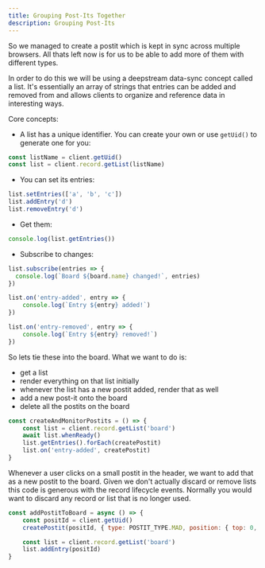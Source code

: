 ```yaml
---
title: Grouping Post-Its Together
description: Grouping Post-Its
---
```


So we managed to create a postit which is kept in sync across multiple browsers. All thats left now is for us to be able to add more of them with different types.

In order to do this we will be using a deepstream data-sync concept called a list. It's essentially an array of strings that entries can be added and removed from and allows clients to organize and reference data in interesting ways.

Core concepts: 

- A list has a unique identifier. You can create your own or use `getUid()` to generate one for you: 

```javascript
const listName = client.getUid()
const list = client.record.getList(listName)
```

- You can set its entries:

```javascript
list.setEntries(['a', 'b', 'c'])
list.addEntry('d')
list.removeEntry('d')
```

- Get them:

```javascript
console.log(list.getEntries())
```

- Subscribe to changes:

```javascript
list.subscribe(entries => {
  console.log(`Board ${board.name} changed!`, entries)
})

list.on('entry-added', entry => {
    console.log(`Entry ${entry} added!`)
})

list.on('entry-removed', entry => {
    console.log(`Entry ${entry} removed!`)
})
```

So lets tie these into the board. What we want to do is:

- get a list
- render everything on that list initially
- whenever the list has a new postit added, render that as well
- add a new post-it onto the board
- delete all the postits on the board

```javascript
const createAndMonitorPostits = () => {
    const list = client.record.getList('board')
    await list.whenReady()
    list.getEntries().forEach(createPostit)
    list.on('entry-added', createPostit)
}
```

Whenever a user clicks on a small postit in the header, we want to add that 
as a new postit to the board. Given we don't actually discard or remove lists 
this code is generous with the record lifecycle events. Normally you would want to
discard any record or list that is no longer used.

```javascript
const addPostitToBoard = async () => {
    const positId = client.getUid()
    createPostit(positId, { type: POSTIT_TYPE.MAD, position: { top: 0, left: 0 }, content: '' })

    const list = client.record.getList('board')
    list.addEntry(positId)
}
```

